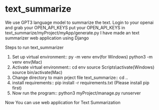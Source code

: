 # text_summarize
We use GPT3 language model to summarize the text. 
Login to your openai and grab your OPEN_API_KEYS
put your OPEN_API_KEYS in text_summarize/myProject/myApp/generate.py
    I have made an text summarizer web application using Django

Steps to run text_summarizer
1) Set up virtual environment::
    py -m venv env(for Windows)
    python3 -m venv env(Mac)
2) Activate virtual environment::
    cd env
    source Scripts\activate(Windows)
    source bin/activate(Mac)
3) Change directory to main prject file text_summarize::
    cd ..
4) install requirements::
    pip install -r requirements.txt (Please install pip first)
5) Now run the program::
    python3 myProject/manage.py runserver

 Now You can use web application for Text Summarization
 
